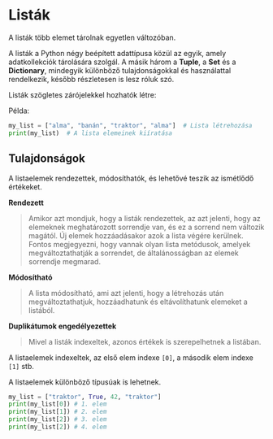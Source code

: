 # Listák

A listák több elemet tárolnak egyetlen változóban.

A listák a Python négy beépített adattípusa közül az egyik, amely adatkollekciók tárolására szolgál. A másik három a **Tuple**, a **Set** és a **Dictionary**, mindegyik különböző tulajdonságokkal és használattal rendelkezik, később részletesen is lesz róluk szó.

Listák szögletes zárójelekkel hozhatók létre:

Példa:
```python
my_list = ["alma", "banán", "traktor", "alma"]  # Lista létrehozása
print(my_list)  # A lista elemeinek kiíratása
```

## Tulajdonságok

A listaelemek rendezettek, módosíthatók, és lehetővé teszik az ismétlődő értékeket.

 **Rendezett**  
> Amikor azt mondjuk, hogy a listák rendezettek, az azt jelenti, hogy az elemeknek meghatározott sorrendje van, és ez a sorrend nem változik magától. 
> Új elemek hozzáadásakor azok a lista végére kerülnek. 
> Fontos megjegyezni, hogy vannak olyan lista metódusok, amelyek megváltoztathatják a sorrendet, de általánosságban az elemek sorrendje megmarad.

**Módosítható**
> A lista módosítható, ami azt jelenti, hogy a létrehozás után megváltoztathatjuk, hozzáadhatunk és eltávolíthatunk elemeket a listából.

**Duplikátumok engedélyezettek**
> Mivel a listák indexeltek, azonos értékek is szerepelhetnek a listában.

A listaelemek indexeltek, az első elem indexe `[0]`, a második elem indexe `[1]` stb. 

A listaelemek különböző típusúak is lehetnek.

```python
my_list = ["traktor", True, 42, "traktor"]  
print(my_list[0]) # 1. elem
print(my_list[1]) # 2. elem
print(my_list[2]) # 3. elem
print(my_list[2]) # 4. elem
```
